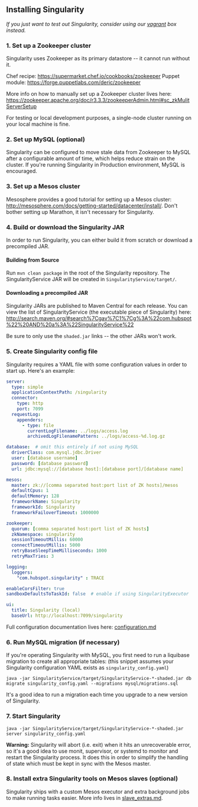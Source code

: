 ## Installing Singularity

*If you just want to test out Singularity, consider using our [vagrant](vagrant.md) box instead.*

### 1. Set up a Zookeeper cluster

Singularity uses Zookeeper as its primary datastore -- it cannot run without it.

Chef recipe: https://supermarket.chef.io/cookbooks/zookeeper
Puppet module: https://forge.puppetlabs.com/deric/zookeeper

More info on how to manually set up a Zookeeper cluster lives here: https://zookeeper.apache.org/doc/r3.3.3/zookeeperAdmin.html#sc_zkMulitServerSetup

For testing or local development purposes, a single-node cluster running on your local machine is fine.

### 2. Set up MySQL (optional)

Singularity can be configured to move stale data from Zookeeper to MySQL after a configurable amount of time, which helps reduce strain on the cluster. If you're running Singularity in Production environment, MySQL is encouraged.

### 3. Set up a Mesos cluster

Mesosphere provides a good tutorial for setting up a Mesos cluster: http://mesosphere.com/docs/getting-started/datacenter/install/. Don't bother setting up Marathon, it isn't necessary for Singularity.

### 4. Build or download the Singularity JAR

In order to run Singularity, you can either build it from scratch or download a precompiled JAR.

#### Building from Source

Run `mvn clean package` in the root of the Singularity repository. The SingularityService JAR will be created in `SingularityService/target/`.

#### Downloading a precompiled JAR

Singularity JARs are published to Maven Central for each release. You can view the list of SingularityService (the executable piece of Singularity) here: http://search.maven.org/#search%7Cgav%7C1%7Cg%3A%22com.hubspot%22%20AND%20a%3A%22SingularityService%22

Be sure to only use the `shaded.jar` links -- the other JARs won't work.

### 5. Create Singularity config file

Singularity requires a YAML file with some configuration values in order to start up. Here's an example:

```yaml
server:
  type: simple
  applicationContextPath: /singularity
  connector:
    type: http
    port: 7099
  requestLog:
    appenders:
      - type: file
        currentLogFilename: ../logs/access.log
        archivedLogFilenamePattern: ../logs/access-%d.log.gz

database:  # omit this entirely if not using MySQL
  driverClass: com.mysql.jdbc.Driver
  user: [database username]
  password: [database password]
  url: jdbc:mysql://[database host]:[database port]/[database name]

mesos:
  master: zk://[comma separated host:port list of ZK hosts]/mesos
  defaultCpus: 1
  defaultMemory: 128
  frameworkName: Singularity
  frameworkId: Singularity
  frameworkFailoverTimeout: 1000000

zookeeper:
  quorum: [comma separated host:port list of ZK hosts]
  zkNamespace: singularity
  sessionTimeoutMillis: 60000
  connectTimeoutMillis: 5000
  retryBaseSleepTimeMilliseconds: 1000
  retryMaxTries: 3

logging:
  loggers:
    "com.hubspot.singularity" : TRACE

enableCorsFilter: true
sandboxDefaultsToTaskId: false  # enable if using SingularityExecutor

ui:
  title: Singularity (local)
  baseUrl: http://localhost:7099/singularity
```

Full configuration documentation lives here: [configuration.md](reference/configuration.md)

### 6. Run MySQL migration (if necessary)

If you're operating Singularity with MySQL, you first need to run a liquibase migration to create all appropriate tables: (this snippet assumes your Singularity configuration YAML exists as `singularity_config.yaml`)

`java -jar SingularityService/target/SingularityService-*-shaded.jar db migrate singularity_config.yaml --migrations mysql/migrations.sql`

It's a good idea to run a migration each time you upgrade to a new version of Singularity.

### 7. Start Singularity

`java -jar SingularityService/target/SingularityService-*-shaded.jar server singularity_config.yaml`

**Warning:** Singularity will abort (i.e. exit) when it hits an unrecoverable error, so it's a good idea to use monit, supervisor, or systemd to monitor and restart the Singularity process. It does this in order to simplify the handling of state which must be kept in sync with the Mesos master.

### 8. Install extra Singularity tools on Mesos slaves (optional)

Singularity ships with a custom Mesos executor and extra background jobs to make running tasks easier. More info lives in [slave_extras.md](slave_extras.md).
